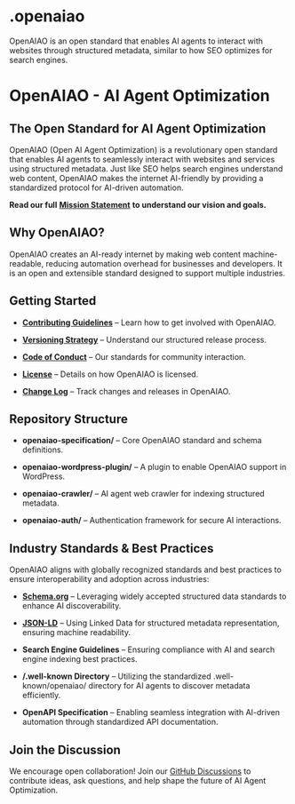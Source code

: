 .openaiao
=========

OpenAIAO is an open standard that enables AI agents to interact with websites through structured metadata, similar to how SEO optimizes for search engines.

OpenAIAO - AI Agent Optimization
================================

The Open Standard for AI Agent Optimization
-------------------------------------------

OpenAIAO (Open AI Agent Optimization) is a revolutionary open standard that enables AI agents to seamlessly interact with websites and services using structured metadata. Just like SEO helps search engines understand web content, OpenAIAO makes the internet AI-friendly by providing a standardized protocol for AI-driven automation.

**Read our full** **[Mission Statement](MISSION.md)** **to understand our vision and goals.**

Why OpenAIAO?
-------------

OpenAIAO creates an AI-ready internet by making web content machine-readable, reducing automation overhead for businesses and developers. It is an open and extensible standard designed to support multiple industries.

Getting Started
---------------

*   **[Contributing Guidelines](CONTRIBUTING.md)** – Learn how to get involved with OpenAIAO.
    
*   **[Versioning Strategy](VERSIONING.md)** – Understand our structured release process.
    
*   **[Code of Conduct](CODE_OF_CONDUCT.md)** – Our standards for community interaction.
    
*   **[License](LICENSE)** – Details on how OpenAIAO is licensed.
    
*   **[Change Log](CHANGE_LOG.md)** – Track changes and releases in OpenAIAO.
    

Repository Structure
--------------------

*   **openaiao-specification/** – Core OpenAIAO standard and schema definitions.
    
*   **openaiao-wordpress-plugin/** – A plugin to enable OpenAIAO support in WordPress.
    
*   **openaiao-crawler/** – AI agent web crawler for indexing structured metadata.
    
*   **openaiao-auth/** – Authentication framework for secure AI interactions.
    

Industry Standards & Best Practices
-----------------------------------

OpenAIAO aligns with globally recognized standards and best practices to ensure interoperability and adoption across industries:

*   [**Schema.org**](https://schema.org/) – Leveraging widely accepted structured data standards to enhance AI discoverability.
    
*   [**JSON-LD**](https://json-ld.org/) – Using Linked Data for structured metadata representation, ensuring machine readability.
    
*   **Search Engine Guidelines** – Ensuring compliance with AI and search engine indexing best practices.
    
*   **/.well-known Directory** – Utilizing the standardized .well-known/openaiao/ directory for AI agents to discover metadata efficiently.
    
*   **OpenAPI Specification** – Enabling seamless integration with AI-driven automation through standardized API documentation.
    

Join the Discussion
-------------------

We encourage open collaboration! Join our [GitHub Discussions](https://github.com/OpenAIAO/discussions) to contribute ideas, ask questions, and help shape the future of AI Agent Optimization.
